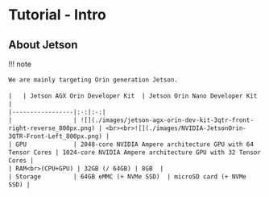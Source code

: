 # Tutorial - Intro

## About Jetson

!!! note

    We are mainly targeting Orin generation Jetson.

    |   | Jetson AGX Orin Developer Kit  | Jetson Orin Nano Developer Kit  |
    |-----------------|:-:|:-:|
    |                 | ![](./images/jetson-agx-orin-dev-kit-3qtr-front-right-reverse_800px.png) | <br><br>![](./images/NVIDIA-JetsonOrin-3QTR-Front-Left_800px.png) |
    | GPU             | 2048-core NVIDIA Ampere architecture GPU with 64 Tensor Cores | 1024-core NVIDIA Ampere architecture GPU with 32 Tensor Cores |
    | RAM<br>(CPU+GPU) | 32GB (/ 64GB) | 8GB  |
    | Storage         | 64GB eMMC (+ NVMe SSD)  | microSD card (+ NVMe SSD) |
        



